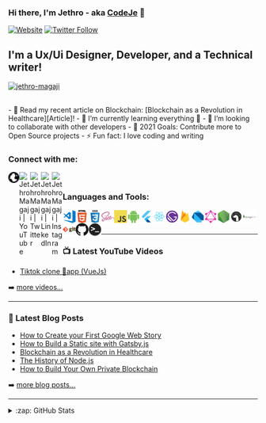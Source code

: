 ### Hi there, I'm Jethro - aka [CodeJe][website] 👋

[![Website](https://img.shields.io/website?label=Resume&style=for-the-badge&url=https%3A%2F%2Fgitconnected.com%2Fv1%2Fportfolio%2Fjethro-magaji)](https://gitconnected.com/v1/portfolio/jethro-magaji)
[![Twitter Follow](https://img.shields.io/twitter/follow/Real_Drjet?color=1DA1F2&logo=twitter&style=for-the-badge)](https://twitter.com/intent/follow?original_referer=https%3A%2F%2Fgithub.com%2FReal_Drjet&screen_name=Real_Drjet)

## I'm a Ux/Ui Designer, Developer, and a Technical writer!

<p align="left"> <a href="https://github.com/ryo-ma/github-profile-trophy"><img src="https://github-profile-trophy.vercel.app/?username=jethro-magaji" alt="jethro-magaji" /></a> </p>
</br>
- 🔭 Read my recent article on Blockchain: [Blockchain as a Revolution in Healthcare][Article]!
- 🌱 I’m currently learning everything 🤣
- 👯 I’m looking to collaborate with other developers
- 🥅 2021 Goals: Contribute more to Open Source projects
- ⚡ Fun fact: I love coding and writing


### Connect with me:

[<img align="left" alt="gitconnected.com/porfolio/jethro-magaji" width="22px" src="https://raw.githubusercontent.com/iconic/open-iconic/master/svg/globe.svg" />][website]
[<img align="left" alt="Jethro Magaji | YouTube" width="22px" src="https://cdn.jsdelivr.net/npm/simple-icons@v3/icons/facebook.svg" />][Facebook]
[<img align="left" alt="Jethro Magaji | Twitter" width="22px" src="https://cdn.jsdelivr.net/npm/simple-icons@v3/icons/twitter.svg" />][twitter]
[<img align="left" alt="Jethro Magaji | LinkedIn" width="22px" src="https://cdn.jsdelivr.net/npm/simple-icons@v3/icons/linkedin.svg" />][linkedin]
[<img align="left" alt="Jethro Magaji | Instagram" width="22px" src="https://cdn.jsdelivr.net/npm/simple-icons@v3/icons/instagram.svg" />][instagram]

<br />

### Languages and Tools:

<img align="left" alt="Visual Studio Code" width="26px" src="https://raw.githubusercontent.com/github/explore/80688e429a7d4ef2fca1e82350fe8e3517d3494d/topics/visual-studio-code/visual-studio-code.png"/>
<img align="left" alt="HTML5" width="26px" src="https://raw.githubusercontent.com/github/explore/80688e429a7d4ef2fca1e82350fe8e3517d3494d/topics/html/html.png"/>
<img align="left" alt="CSS3" width="26px" src="https://raw.githubusercontent.com/github/explore/80688e429a7d4ef2fca1e82350fe8e3517d3494d/topics/css/css.png"/>
<img align="left" alt="Sass" width="26px" src="https://raw.githubusercontent.com/github/explore/80688e429a7d4ef2fca1e82350fe8e3517d3494d/topics/sass/sass.png"/>
<img align="left" alt="JavaScript" width="26px" src="https://raw.githubusercontent.com/github/explore/80688e429a7d4ef2fca1e82350fe8e3517d3494d/topics/javascript/javascript.png"/>
<img align="left" alt="Terminal" width="26px" src="https://raw.githubusercontent.com/github/explore/80688e429a7d4ef2fca1e82350fe8e3517d3494d/topics/android/android.png"/>
<img align="left" alt="Terminal" width="26px" src="https://raw.githubusercontent.com/github/explore/80688e429a7d4ef2fca1e82350fe8e3517d3494d/topics/flutter/flutter.png"/>
<img align="left" alt="React" width="26px" src="https://raw.githubusercontent.com/github/explore/80688e429a7d4ef2fca1e82350fe8e3517d3494d/topics/react/react.png"/>
<img align="left" alt="Gatsby" width="26px" src="https://raw.githubusercontent.com/github/explore/e94815998e4e0713912fed477a1f346ec04c3da2/topics/gatsby/gatsby.png"/>
<img align="left" alt="Terminal" width="26px" src="https://raw.githubusercontent.com/github/explore/80688e429a7d4ef2fca1e82350fe8e3517d3494d/topics/firebase/firebase.png"/>
<img align="left" alt="Terminal" width="26px" src="https://raw.githubusercontent.com/github/explore/80688e429a7d4ef2fca1e82350fe8e3517d3494d/topics/dart/dart.png"/>
<img align="left" alt="GraphQL" width="26px" src="https://raw.githubusercontent.com/github/explore/80688e429a7d4ef2fca1e82350fe8e3517d3494d/topics/graphql/graphql.png"/>
<img align="left" alt="Node.js" width="26px" src="https://raw.githubusercontent.com/github/explore/80688e429a7d4ef2fca1e82350fe8e3517d3494d/topics/nodejs/nodejs.png"/>
<img align="left" alt="Deno" width="26px" src="https://raw.githubusercontent.com/github/explore/361e2821e2dea67711cde99c9c40ed357061cf27/topics/deno/deno.png"/>
<img align="left" alt="MongoDB" width="26px" src="https://raw.githubusercontent.com/github/explore/80688e429a7d4ef2fca1e82350fe8e3517d3494d/topics/mongodb/mongodb.png"/>
<img align="left" alt="Git" width="26px" src="https://raw.githubusercontent.com/github/explore/80688e429a7d4ef2fca1e82350fe8e3517d3494d/topics/git/git.png"/>
<img align="left" alt="GitHub" width="26px" src="https://raw.githubusercontent.com/github/explore/78df643247d429f6cc873026c0622819ad797942/topics/github/github.png"/>
<img align="left" alt="Terminal" width="26px" src="https://raw.githubusercontent.com/github/explore/80688e429a7d4ef2fca1e82350fe8e3517d3494d/topics/terminal/terminal.png"/>


<br />
<br />

---

### 📺 Latest YouTube Videos

<!-- YOUTUBE:START -->
- [Tiktok clone 📱app (VueJs)](https://youtu.be/fp_kLFOeW5I)

<!-- YOUTUBE:END -->

➡️ [more videos...](https://www.youtube.com/channel/UCg4JPP_yXUUUlolYzShiUJA)

---

### 📕 Latest Blog Posts

<!-- BLOG-POST-LIST:START -->
- [How to Create your First Google Web Story](https://www.section.io/engineering-education/creating-your-first-google-web-story/)
- [How to Build a Static site with Gatsby.js](https://www.section.io/engineering-education/how-to-build-astatic-site-with-gatsbyjs/)
- [Blockchain as a Revolution in Healthcare](https://www.section.io/engineering-education/blockchain-as-a-revolution-in-healthcare/)
- [The History of Node.js](https://www.section.io/engineering-education/history-of-nodejs/)
- [How to Build Your Own Private Blockchain](https://www.section.io/engineering-education/how-to-build-your-own-private-blockchain/)
<!-- BLOG-POST-LIST:END -->

➡️ [more blog posts...](https://www.section.io/engineering-education/authors/jethro-magaji/)

---


<details>
  <summary>:zap: GitHub Stats</summary>

  <img align="left" alt="Jethro's GitHub Stats" src="https://github-readme-stats.jethro-magaji.vercel.app/api?username=jethro-magaji&show_icons=true&hide_border=true&theme=radical"/>

</details>

[website]: https://gitconnected.com/v1/portfolio/jethro-magaji
[Article]: https://www.section.io/engineering-education/blockchain-as-a-revolution-in-healthcare/
[Facebook]: https://web.facebook.com/jethro.magaji/
[twitter]: https://twitter.com/Real_Drjet
[youtube]: https://youtube.com/Jethro-Magaji
[instagram]: https://instagram.com/real_drje
[linkedin]: https://linkedin.com/in/jethromagaji
